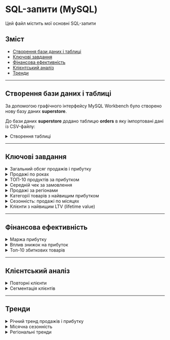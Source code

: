 # SQL-запити (MySQL)

Цей файл містить мої основні SQL-запити  

## Зміст
- [Створення бази даних і таблиці](#створення-бази-даних-і-таблиці)
- [Ключові завдання](#ключові-завдання)
- [Фінансова ефективність](#фінансова-ефективність)
- [Клієнтський аналіз](#клієнтський-аналіз)
- [Тренди](#тренди)

---

## Створення бази даних і таблиці
За допомогою графічного інтерфейсу MySQL Workbench було створено нову базу даних **superstore**. 

До бази даних **superstore** додано таблицю **orders** в яку імпортовані дані із CSV-файлу:
<details>
  <summary>Створення таблиці</summary>
  <pre><code>CREATE TABLE orders (
    row_id INT
    ,order_id VARCHAR(20)
    ,order_date DATE
    ,ship_date DATE
    ,ship_mode VARCHAR(50)
    ,customer_id VARCHAR(20)
    ,customer_name VARCHAR(100)
    ,segment VARCHAR(50)
    ,country VARCHAR(50)
    ,city VARCHAR(100)
    ,state VARCHAR(100)
    ,postal_code VARCHAR(20)
    ,region VARCHAR(50)
    ,product_id VARCHAR(20)
    ,category VARCHAR(50)
    ,sub_category VARCHAR(50)
    ,product_name VARCHAR(200)
    ,sales DECIMAL(10,2)
    ,quantity INT
    ,discount DECIMAL(4,2)
    ,profit DECIMAL(10,2));
</code></pre></details>

---

## Ключові завдання
<details>
  <summary>Загальний обсяг продажів і прибутку</summary>
  <pre><code>SELECT 
    ROUND(SUM(sales), 2) AS total_sales,
    ROUND(SUM(profit), 2) AS total_profit
FROM orders;</code></pre>
</code></pre></details>

<details>
  <summary>Продажі по роках</summary>
  <pre><code>
SELECT 
	YEAR(order_date) AS year
    ,ROUND(SUM(sales), 2) AS total_sales
    ,ROUND(SUM(profit), 2) AS total_profit
FROM orders
GROUP BY YEAR(order_date)
ORDER BY 1;
</code></pre></details>

<details>
  <summary>ТОП-10 продуктів за прибутком</summary>
  <pre><code>SELECT
	product_name
    ,ROUND(SUM(sales), 2) AS total_sales
    ,ROUND(SUM(profit), 2) AS total_profit
FROM orders
GROUP BY	product_name
ORDER BY total_profit DESC
LIMIT 10;
</code></pre></details>

<details>
  <summary>Середній чек за замовлення</summary>
  <pre><code>
SELECT
   ROUND(SUM(sales) / COUNT(DISTINCT order_id), 2) AS avg_order_value
FROM orders;
</code></pre></details>

<details> <summary>Продажі за регіонами</summary>
<pre><code>SELECT
	region
	,ROUND(SUM(sales), 2) AS total_sales
	,ROUND(SUM(profit), 2) AS total_profit
FROM orders
GROUP BY region
ORDER BY total_sales DESC;
</code></pre></details>

<details> <summary>Категорії товарів з найвищим прибутком</summary>
<pre><code>SELECT
	category
   ,ROUND(SUM(sales), 2) AS total_sales
   ,ROUND(SUM(profit), 2) AS total_profit
FROM orders
GROUP BY category
ORDER BY total_profit DESC;
</code></pre></details>

<details> <summary>Сезонність: продажі по місяцях</summary>
<pre><code>SELECT
	YEAR(order_date) AS year
	,MONTH(order_date) AS month
   	,ROUND(SUM(sales), 2) AS total_sales
FROM orders
GROUP BY YEAR (order_date), MONTH(order_date)
ORDER BY YEAR (order_date), MONTH(order_date);
</code></pre></details>

<details> <summary>Клієнти з найвищим LTV (lifetime value)</summary>
<pre><code>SELECT
    customer_id
    ,customer_name
    ,ROUND(SUM(sales), 2) AS total_sales
   	,COUNT(DISTINCT order_id) AS total_orders
FROM orders
GROUP BY customer_id, customer_name
ORDER BY total_sales DESC
LIMIT 10;
</code></pre></details>

---

## Фінансова ефективність
<details> <summary>Маржа прибутку</summary>
<pre><code>SELECT
	ROUND(SUM(profit) / SUM(sales) * 100, 2) AS profit_margin_percent
FROM orders;
</code></pre></details>

<details> <summary>Вплив знижок на прибуток</summary>
<pre><code>SELECT
    discount
    ,ROUND(SUM(sales), 2) AS total_sales
    ,ROUND(SUM(profit), 2) AS total_profit
FROM orders
GROUP BY discount
ORDER BY discount;
</code></pre></details>

<details> <summary>Топ-10 збиткових товарів</summary>
<pre><code>SELECT
	product_name
    ,ROUND(SUM(sales), 2) AS total_sales
    ,ROUND(SUM(profit), 2) AS total_profit
FROM orders
GROUP BY product_name
HAVING total_profit < 0
ORDER BY total_profit
LIMIT 10;
</code></pre></details>

---

## Клієнтський аналіз
<details> <summary>Повторні клієнти</summary>
<pre><code>SELECT
	customer_id
    ,customer_name
    ,COUNT(DISTINCT order_id) AS orders_count
    ,ROUND(SUM(sales), 2) AS total_sales
FROM orders
GROUP BY customer_id, customer_name
HAVING orders_count > 1
ORDER BY orders_count DESC;
</code></pre></details>

<details> <summary>Сегментація клієнтів</summary>
<pre><code>SELECT
    segment
    ,ROUND(SUM(sales), 2) AS total_sales
    ,ROUND(SUM(profit), 2) AS total_profit
FROM orders
GROUP BY segment
ORDER BY total_sales DESC;
</code></pre></details>

---

## Тренди
<details> <summary>Річний тренд продажів і прибутку</summary>
<pre><code>SELECT
	YEAR(order_date) AS year
    ,ROUND(SUM(sales), 2) AS total_sales
    ,ROUND(SUM(profit), 2) AS total_profit
FROM orders
GROUP BY YEAR(order_date)
ORDER BY year;
</code></pre></details>

<details> <summary>Місячна сезонність</summary>
<pre><code>SELECT
	MONTH(order_date) AS month
    ,ROUND(SUM(sales), 2) AS total_sales
FROM orders
GROUP BY MONTH(order_date)
ORDER BY month;
</code></pre></details>

<details> <summary>Регіональні тренди</summary>
<pre><code>SELECT
	region
    ,YEAR(order_date) AS year
    ,ROUND(SUM(sales), 2) AS total_sales
FROM orders
GROUP BY region, YEAR(order_date)
ORDER BY region, year;
</code></pre></details>
